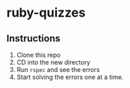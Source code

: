 # ruby-quizzes

## Instructions

1) Clone this repo
2) CD into the new directory
3) Run `rspec` and see the errors
4) Start solving the errors one at a time.
